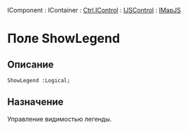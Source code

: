 ﻿---
Link: .Ctrl.IMapJS.@ShowLegend
---

IComponent : IContainer : [Ctrl.IControl](topic:Com.Custom.ComClasses.Ctrl.IControl.Default) :
[IJSControl](topic:Com.Custom.ComClasses.Ctrl.IJSControl.Default) : [IMapJS](Default)

# Поле ShowLegend

## Описание

    ShowLegend :Logical;

## Назначение

Управление видимостью легенды.